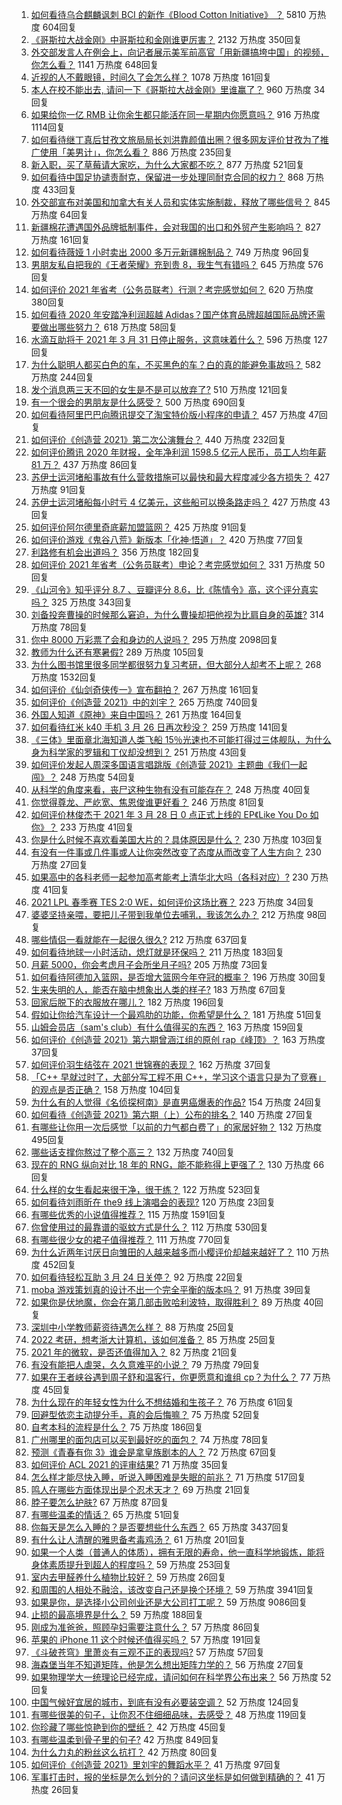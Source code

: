 1. [如何看待乌合麒麟讽刺 BCI 的新作《Blood Cotton Initiative》 ​​​​？](https://www.zhihu.com/question/451475421) 5810 万热度 604回复
1. [《哥斯拉大战金刚》中哥斯拉和金刚谁更厉害？](https://www.zhihu.com/question/451400347) 2132 万热度 350回复
1. [外交部发言人在例会上，向记者展示美军前高官「用新疆搞垮中国」的视频，你怎么看？](https://www.zhihu.com/question/451374588) 1141 万热度 648回复
1. [近视的人不戴眼镜，时间久了会怎么样？](https://www.zhihu.com/question/441348897) 1078 万热度 161回复
1. [本人在校不能出去, 请问一下《哥斯拉大战金刚》里谁赢了？](https://www.zhihu.com/question/451322481) 960 万热度 34回复
1. [如果给你一亿 RMB 让你余生都只能活在同一星期内你愿意吗？](https://www.zhihu.com/question/450684657) 916 万热度 1114回复
1. [如何看待继丁真后甘孜文旅局局长刘洪靠颜值出圈？很多网友评价甘孜为了推广使用「美男计」，你怎么看？](https://www.zhihu.com/question/451367499) 886 万热度 235回复
1. [新入职，买了草莓请大家吃，为什么大家都不吃？](https://www.zhihu.com/question/451018901) 877 万热度 521回复
1. [如何看待中国足协谴责耐克，保留进一步处理同耐克合同的权力？](https://www.zhihu.com/question/451475306) 868 万热度 433回复
1. [外交部宣布对美国和加拿大有关人员和实体实施制裁，释放了哪些信号？](https://www.zhihu.com/question/451587323) 845 万热度 64回复
1. [新疆棉花遭遇国外品牌抵制事件，会对我国的出口和外贸产生影响吗？](https://www.zhihu.com/question/451155149) 827 万热度 161回复
1. [如何看待薇娅 1 小时卖出 2000 多万元新疆棉制品？](https://www.zhihu.com/question/451466676) 749 万热度 96回复
1. [男朋友私自把我的《王者荣耀》充到贵 8，我生气有错吗？](https://www.zhihu.com/question/450562895) 645 万热度 576回复
1. [如何评价 2021 年省考（公务员联考）行测？考完感觉如何？](https://www.zhihu.com/question/451478215) 620 万热度 380回复
1. [如何看待 2020 年安踏净利润超越 Adidas？国产体育品牌超越国际品牌还需要做出哪些努力？](https://www.zhihu.com/question/451367940) 618 万热度 58回复
1. [水滴互助将于 2021 年 3 月 31 日停止服务，这意味着什么？](https://www.zhihu.com/question/451387183) 596 万热度 127回复
1. [为什么聪明人都买白色的车，不买黑色的车？白的真的能避免事故吗？](https://www.zhihu.com/question/450848333) 582 万热度 244回复
1. [发个消息两三天不回的女生是不是可以放弃了?](https://www.zhihu.com/question/443809482) 510 万热度 121回复
1. [有一个很会的男朋友是什么感受？](https://www.zhihu.com/question/391872560) 500 万热度 690回复
1. [如何看待阿里巴巴向腾讯提交了淘宝特价版小程序的申请？](https://www.zhihu.com/question/451187459) 457 万热度 47回复
1. [如何评价《创造营 2021》第二次公演舞台？](https://www.zhihu.com/question/451555069) 440 万热度 232回复
1. [如何评价腾讯 2020 年财报，全年净利润 1598.5 亿元人民币，员工人均年薪 81 万？](https://www.zhihu.com/question/451059078) 437 万热度 86回复
1. [苏伊士运河堵船事故有什么营救措施可以最快和最大程度减少各方损失？](https://www.zhihu.com/question/451146252) 427 万热度 91回复
1. [苏伊士运河堵船每小时亏 4 亿美元，这些船可以换条路走吗？](https://www.zhihu.com/question/451374598) 427 万热度 43回复
1. [如何评价阿尔德里奇底薪加盟篮网？](https://www.zhihu.com/question/451627765) 425 万热度 91回复
1. [如何评价游戏《鬼谷八荒》新版本「化神·悟道」？](https://www.zhihu.com/question/451531329) 420 万热度 77回复
1. [利路修有机会出道吗？](https://www.zhihu.com/question/446110516) 356 万热度 182回复
1. [如何评价 2021 年省考（公务员联考）申论？考完感觉如何？](https://www.zhihu.com/question/451488608) 331 万热度 50回复
1. [《山河令》知乎评分 8.7 、豆瓣评分 8.6，比《陈情令》高，这个评分真实吗？](https://www.zhihu.com/question/446605738) 325 万热度 343回复
1. [刘备投奔曹操的时候那么窘迫，为什么曹操却把他视为比肩自身的英雄?](https://www.zhihu.com/question/444961254) 314 万热度 78回复
1. [你中 8000 万彩票了会和身边的人说吗？](https://www.zhihu.com/question/387889242) 295 万热度 2098回复
1. [教师为什么还有寒暑假?](https://www.zhihu.com/question/391848010) 289 万热度 105回复
1. [为什么图书馆里很多同学都很努力复习考研，但大部分人却考不上呢？](https://www.zhihu.com/question/430364218) 268 万热度 1532回复
1. [如何评价《仙剑奇侠传一》宣布翻拍？](https://www.zhihu.com/question/301752896) 267 万热度 161回复
1. [如何评价《创造营 2021》中的刘宇？](https://www.zhihu.com/question/267864631) 265 万热度 740回复
1. [外国人知道《原神》来自中国吗？](https://www.zhihu.com/question/445523775) 261 万热度 164回复
1. [如何看待红米 k40 手机 3 月 26 日再次秒没？](https://www.zhihu.com/question/451328388) 259 万热度 141回复
1. [《三体》里面章北海知道人类飞船 15％光速也不可能打得过三体舰队，为什么身为科学家的罗辑和丁仪却没想到？](https://www.zhihu.com/question/450549593) 251 万热度 43回复
1. [如何评价发起人周深多国语言唱跳版《创造营 2021》主题曲《我们一起闯》？](https://www.zhihu.com/question/451559230) 248 万热度 54回复
1. [从科学的角度来看，丧尸这种生物有没有可能存在？](https://www.zhihu.com/question/396972216) 248 万热度 40回复
1. [你觉得尊龙、严屹宽、焦恩俊谁更好看？](https://www.zhihu.com/question/449666087) 246 万热度 81回复
1. [如何评价林俊杰于 2021 年 3 月 28 日 0 点正式上线的 EP《Like You Do 如你》？](https://www.zhihu.com/question/451502427) 233 万热度 41回复
1. [你是什么时候不喜欢看美国大片的？具体原因是什么？](https://www.zhihu.com/question/268022546) 230 万热度 103回复
1. [有没有一件事或几件事或人让你突然改变了态度从而改变了人生方向？](https://www.zhihu.com/question/450961700) 230 万热度 27回复
1. [如果高中的各科老师一起参加高考能考上清华北大吗（各科对应）?](https://www.zhihu.com/question/443860742) 230 万热度 41回复
1. [2021 LPL 春季赛 TES 2:0 WE，如何评价这场比赛？](https://www.zhihu.com/question/451551874) 223 万热度 34回复
1. [婆婆坚持亲喂，要把儿子带到我单位去哺乳，我该怎么办？](https://www.zhihu.com/question/451020624) 212 万热度 98回复
1. [哪些情侣一看就能在一起很久很久?](https://www.zhihu.com/question/309398217) 212 万热度 637回复
1. [如何看待地球一小时活动，熄灯就是环保吗？](https://www.zhihu.com/question/450959677) 211 万热度 183回复
1. [月薪 5000，你会考虑月子会所坐月子吗?](https://www.zhihu.com/question/450657429) 205 万热度 73回复
1. [如何看待阿德加入篮网，是否增大篮网今年夺冠的概率？](https://www.zhihu.com/question/451628418) 196 万热度 30回复
1. [生来失明的人，能否在脑中想象出人类的样子?](https://www.zhihu.com/question/439755465) 183 万热度 67回复
1. [回家后脱下的衣服放在哪儿？](https://www.zhihu.com/question/445389210) 182 万热度 196回复
1. [假如让你给汽车设计一个最鸡肋的功能，你希望是什么？](https://www.zhihu.com/question/447033826) 181 万热度 51回复
1. [山姆会员店（sam's club）有什么值得买的东西？](https://www.zhihu.com/question/58897556) 163 万热度 159回复
1. [如何评价《创造营 2021》第六期曾涵江组的原创 rap《峰顶》？](https://www.zhihu.com/question/451557765) 163 万热度 37回复
1. [如何评价羽生结弦在 2021 世锦赛的表现？](https://www.zhihu.com/question/451273089) 162 万热度 37回复
1. [「C++ 早就过时了，大部分写工程不用 C++，学习这个语言只是为了竞赛」的观点是否正确？](https://www.zhihu.com/question/443776161) 158 万热度 104回复
1. [为什么有的人觉得《名侦探柯南》是直男癌爆表的作品?](https://www.zhihu.com/question/444683021) 154 万热度 24回复
1. [如何看待《创造营 2021》第六期（上）公布的排名？](https://www.zhihu.com/question/451589317) 140 万热度 27回复
1. [有哪些让你用一次后感觉「以前的力气都白费了」的家居好物？](https://www.zhihu.com/question/420760487) 132 万热度 495回复
1. [哪些话支撑你熬过了整个高三？](https://www.zhihu.com/question/398139905) 132 万热度 740回复
1. [现在的 RNG 纵向对比 18 年的 RNG，能不能称得上更强了？](https://www.zhihu.com/question/450488501) 130 万热度 66回复
1. [什么样的女生看起来很干净，很干练？](https://www.zhihu.com/question/23796174) 122 万热度 523回复
1. [如何看待刘雨昕在 the9 线上演唱会的表现?](https://www.zhihu.com/question/451419147) 120 万热度 23回复
1. [有哪些优秀的小说值得推荐？](https://www.zhihu.com/question/21126853) 115 万热度 1591回复
1. [你曾使用过的最靠谱的驱蚊方式是什么？](https://www.zhihu.com/question/21439242) 112 万热度 530回复
1. [有哪些很少女的裙子值得推荐？](https://www.zhihu.com/question/316656437) 111 万热度 770回复
1. [为什么近两年讨厌日向雏田的人越来越多而小樱评价却越来越好了？](https://www.zhihu.com/question/421579359) 110 万热度 452回复
1. [如何看待轻松互助 3 月 24 日关停？](https://www.zhihu.com/question/451045808) 92 万热度 22回复
1. [moba 游戏策划真的设计不出一个完全平衡的版本吗？](https://www.zhihu.com/question/451382690) 91 万热度 39回复
1. [如果你是伏地魔，你会在第几部击败哈利波特，取得胜利？](https://www.zhihu.com/question/450977845) 89 万热度 40回复
1. [深圳中小学教师薪资待遇怎么样？](https://www.zhihu.com/question/263693675) 88 万热度 25回复
1. [2022 考研，想考浙大计算机，该如何准备？](https://www.zhihu.com/question/446470491) 85 万热度 25回复
1. [2021 年的微软，是否还值得加入？](https://www.zhihu.com/question/450636543) 82 万热度 21回复
1. [有没有能把人虐哭，久久意难平的小说？](https://www.zhihu.com/question/443658090) 79 万热度 79回复
1. [如果在王者峡谷遇到周子舒和温客行，你更愿意和谁组 cp？为什么？](https://www.zhihu.com/question/449977947) 77 万热度 45回复
1. [为什么现在的年轻女性为什么不想结婚和生孩子？](https://www.zhihu.com/question/450184140) 76 万热度 61回复
1. [回避型依恋主动提分手，真的会后悔嘛？](https://www.zhihu.com/question/449941045) 75 万热度 52回复
1. [自考本科的流程是什么？](https://www.zhihu.com/question/20082531) 75 万热度 186回复
1. [广州哪里的面包店可以买到最好吃的面包？](https://www.zhihu.com/question/37236833) 74 万热度 78回复
1. [预测《青春有你 3》谁会是拿皇族剧本的人？](https://www.zhihu.com/question/442475543) 72 万热度 67回复
1. [如何评价 ACL 2021 的评审结果?](https://www.zhihu.com/question/451083029) 71 万热度 35回复
1. [怎么样才能尽快入睡，听说入睡困难是失眠的前兆？](https://www.zhihu.com/question/309754352) 71 万热度 517回复
1. [鸣人在哪些方面体现出是个忍术天才？](https://www.zhihu.com/question/445681722) 69 万热度 21回复
1. [脖子要怎么护肤?](https://www.zhihu.com/question/446137340) 67 万热度 87回复
1. [有哪些温柔的情话？](https://www.zhihu.com/question/445829954) 65 万热度 51回复
1. [你每天是怎么入睡的？是否要想些什么东西？](https://www.zhihu.com/question/64586092) 65 万热度 3437回复
1. [有什么让人清醒的雅思备考毒鸡汤？](https://www.zhihu.com/question/325725035) 61 万热度 201回复
1. [如果一个人类（普通人的体质），拥有无限的寿命，他一直科学地锻炼，能将身体素质提升到超人的程度吗？](https://www.zhihu.com/question/450947269) 59 万热度 253回复
1. [室内去甲醛养什么植物比较好？](https://www.zhihu.com/question/450328446) 59 万热度 26回复
1. [和周围的人相处不融洽，该改变自己还是换个环境？](https://www.zhihu.com/question/444885295) 59 万热度 3941回复
1. [如果是你，是选择小公司创业还是大公司打工呢？](https://www.zhihu.com/question/313869539) 59 万热度 9086回复
1. [止损的最高境界是什么？](https://www.zhihu.com/question/437233633) 59 万热度 188回复
1. [刚成为准爸爸，照顾孕妇需要注意什么？](https://www.zhihu.com/question/366967759) 57 万热度 86回复
1. [苹果的 iPhone 11 这个时候还值得买吗？](https://www.zhihu.com/question/430374241) 57 万热度 191回复
1. [《斗破苍穹》里萧炎有三观不正的表现吗?](https://www.zhihu.com/question/448546163) 57 万热度 57回复
1. [海森堡当年不知道矩阵，他是怎么想出矩阵力学的？](https://www.zhihu.com/question/279151159) 56 万热度 27回复
1. [如果物理学大一统理论已经完成，请问如何在科学界公布出来？](https://www.zhihu.com/question/443863795) 56 万热度 52回复
1. [中国气候好宜居的城市，到底有没有必要装空调？](https://www.zhihu.com/question/449412238) 52 万热度 124回复
1. [有哪些很美的句子，让你忍不住细细品味，去感受？](https://www.zhihu.com/question/443272689) 48 万热度 119回复
1. [你珍藏了哪些惊艳到你的壁纸？](https://www.zhihu.com/question/448327597) 42 万热度 45回复
1. [有哪些温柔到骨子里的句子?](https://www.zhihu.com/question/366086116) 42 万热度 849回复
1. [为什么力丸的粉丝这么抗打？](https://www.zhihu.com/question/450976936) 42 万热度 80回复
1. [如何评价《创造营 2021》里刘宇的舞蹈水平？](https://www.zhihu.com/question/445515188) 41 万热度 97回复
1. [军事打击时，报的坐标是怎么划分的？请问这坐标是如何做到精确的？](https://www.zhihu.com/question/272753481) 41 万热度 26回复
